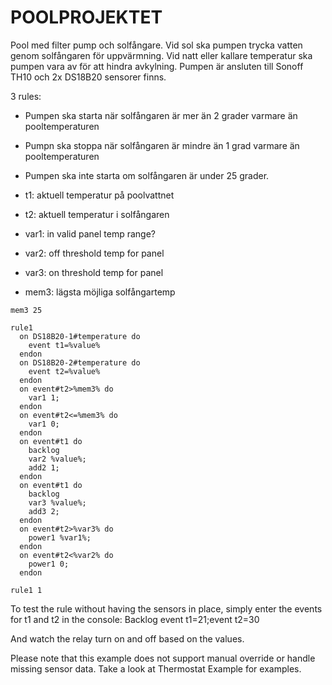 # POOLPROJEKTET

Pool med filter pump och solfångare. Vid sol ska pumpen trycka vatten genom solfångaren för uppvärmning. Vid natt eller kallare temperatur ska pumpen vara av för att hindra avkylning. Pumpen är ansluten till Sonoff TH10 och 2x DS18B20 sensorer finns.

3 rules:

* Pumpen ska starta när solfångaren är mer än 2 grader varmare än pooltemperaturen
* Pumpn ska stoppa när solfångaren är mindre än 1 grad varmare än pooltemperaturen
* Pumpen ska inte starta om solfångaren är under 25 grader.

* t1: aktuell temperatur på poolvattnet
* t2: aktuell temperatur i solfångaren
* var1: in valid panel temp range?
* var2: off threshold temp for panel
* var3: on threshold temp for panel
* mem3: lägsta möjliga solfångartemp

```
mem3 25

rule1
  on DS18B20-1#temperature do
    event t1=%value%
  endon
  on DS18B20-2#temperature do
    event t2=%value%
  endon
  on event#t2>%mem3% do 
    var1 1;
  endon
  on event#t2<=%mem3% do 
    var1 0;
  endon
  on event#t1 do 
    backlog
    var2 %value%;
    add2 1;
  endon
  on event#t1 do 
    backlog
    var3 %value%;
    add3 2;
  endon
  on event#t2>%var3% do
    power1 %var1%;
  endon
  on event#t2<%var2% do
    power1 0;
  endon

rule1 1
```

To test the rule without having the sensors in place, simply enter the events for t1 and t2 in the console:
Backlog event t1=21;event t2=30

And watch the relay turn on and off based on the values.

Please note that this example does not support manual override or handle missing sensor data. Take a look at Thermostat Example for examples.

